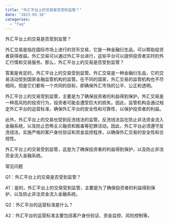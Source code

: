 ```yaml
---
title: "外汇平台上的交易是否受到监管？"
date: "2023-03-16"
categories: 
  - "faq"
---
```


外汇平台上的交易是否受到监管？

外汇交易是指在国际市场上进行的货币交易，它是一种金融衍生品，可以帮助投资者获得收益。外汇交易可以通过外汇平台进行，这些平台可以提供投资者实时的外汇行情和交易服务。那么，外汇平台上的交易是否受到监管？

答案是肯定的，外汇平台上的交易受到监管。外汇交易是一种金融衍生品，它的交易活动受到国家金融监管机构的监管。在不同的国家，外汇交易的监管机构也不尽相同，但是它们都有一个共同的目标，即确保外汇市场的公平、公正和透明。

外汇平台上的交易受到监管，主要是为了确保投资者的利益得到保护。外汇交易是一种高风险的投资行为，投资者可能会遭受巨大的损失。因此，监管机构会通过规定外汇平台的运营标准，确保外汇平台的安全性和可靠性，以保护投资者的利益。

此外，外汇平台上的交易也受到反洗钱法的监管。反洗钱法旨在防止非法资金流入金融系统，以及防止恐怖主义融资和贩毒等犯罪活动。因此，外汇平台必须遵守反洗钱法，实施严格的客户身份验证和资金监控程序，以确保外汇交易的安全性和合规性。

外汇平台上的交易受到监管，这是为了确保投资者的利益得到保护，以及防止非法资金流入金融系统。

常见问题

Q1：外汇平台上的交易是否受到监管？

A1：是的，外汇平台上的交易受到监管，主要是为了确保投资者的利益得到保护，以及防止非法资金流入金融系统。

Q2：外汇平台的运营标准是什么？

A2：外汇平台的运营标准主要包括客户身份验证、资金监控、风险控制等。

